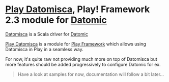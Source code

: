 # [Play Datomisca](http://pellucidanalytics.github.com/datomisca), Play! Framework 2.3 module for [Datomic](http://www.datomic.com)

[Datomisca](http://pellucidanalytics.github.com/datomisca) is a Scala driver for [Datomic](http://www.datomic.com)

[Play Datomisca](https://github.com/pellucidanalytics/play-datomisca) is a module for [Play Framework](http://www.playframework.org) which allows using Datomisca in Play in a seamless way.

For now, it's quite raw not providing much more on top of Datomisca but more features should be added progressively to configure Datomic for ex.

> Have a look at samples for now, documentation will follow a bit later...
